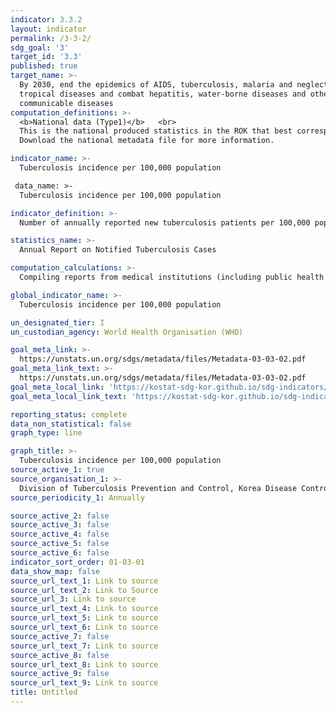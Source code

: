 ```yaml
---
indicator: 3.3.2
layout: indicator
permalink: /3-3-2/
sdg_goal: '3'
target_id: '3.3'
published: true
target_name: >-
  By 2030, end the epidemics of AIDS, tuberculosis, malaria and neglected
  tropical diseases and combat hepatitis, water-borne diseases and other
  communicable diseases
computation_definitions: >-
  <b>National data (Type1)</b>   <br>
  This is the national produced statistics in the ROK that best corresponds to the definition of UN SDGs indicators. <br>
  Download the national metadata file for more information.

indicator_name: >-
  Tuberculosis incidence per 100,000 population

 data_name: >-
  Tuberculosis incidence per 100,000 population

indicator_definition: >-
  Number of annually reported new tuberculosis patients per 100,000 population 

statistics_name: >-
  Annual Report on Notified Tuberculosis Cases

computation_calculations: >-
  Compiling reports from medical institutions (including public health centers), which should be filed with the integrated diseases and health management system within 24 hours whenever they give diagnosis and/or treat tuberculosis patients

global_indicator_name: >-
  Tuberculosis incidence per 100,000 population

un_designated_tier: I
un_custodian_agency: World Health Organisation (WHO)

goal_meta_link: >-
  https://unstats.un.org/sdgs/metadata/files/Metadata-03-03-02.pdf   
goal_meta_link_text: >-
  https://unstats.un.org/sdgs/metadata/files/Metadata-03-03-02.pdf   
goal_meta_local_link: 'https://kostat-sdg-kor.github.io/sdg-indicators/public/data/Metadata-03-03-02_ENG.pdf'
goal_meta_local_link_text: 'https://kostat-sdg-kor.github.io/sdg-indicators/public/data/Metadata-03-03-02_ENG.pdf'

reporting_status: complete
data_non_statistical: false
graph_type: line

graph_title: >-
  Tuberculosis incidence per 100,000 population
source_active_1: true
source_organisation_1: >-
  Division of Tuberculosis Prevention and Control, Korea Disease Control and Prevention Agency
source_periodicity_1: Annually 

source_active_2: false
source_active_3: false
source_active_4: false
source_active_5: false
source_active_6: false
indicator_sort_order: 01-03-01
data_show_map: false
source_url_text_1: Link to source
source_url_text_2: Link to Source
source_url_3: Link to source
source_url_text_4: Link to source
source_url_text_5: Link to source
source_url_text_6: Link to source
source_active_7: false
source_url_text_7: Link to source
source_active_8: false
source_url_text_8: Link to source
source_active_9: false
source_url_text_9: Link to source
title: Untitled
---
```


